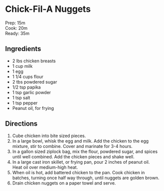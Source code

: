 # Chick-Fil-A Nuggets
Prep: 15m  
Cook: 20m  
Ready: 35m  

## Ingredients
* 2 lbs chicken breasts
* 1 cup milk
* 1 egg
* 1 1/4 cups flour
* 2 tbs powdered sugar
* 1/2 tsp papika
* 1 tsp garlic powder
* 1 tsp salt
* 1 tsp pepper
* Peanut oil, for frying

## Directions
1. Cube chicken into bite sized pieces.
2. In a large bowl, whisk the egg and milk. Add the chicken to the egg mixture, stir to combine. Cover and marinate for 3-4 hours.
3. In a gallon sized ziplock bag, mix the flour, powdered sugar, and spices until well combined. Add the chicken pieces and shake well.
4. In a large cast iron skillet, or frying pan, pour 2 inches of peanut oil. Heat oil over medium-high heat.
5. When oil is hot, add battered chicken to the pan. Cook chicken in batches, turning once half way through, until nuggets are golden brown.
6. Drain chicken nuggets on a paper towel and serve.
